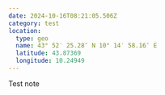 ```yaml
---
date: 2024-10-16T08:21:05.506Z
category: test
location:
  type: geo
  name: 43° 52′ 25.28″ N 10° 14′ 58.16″ E
  latitude: 43.87369
  longitude: 10.24949
---
```


Test note

